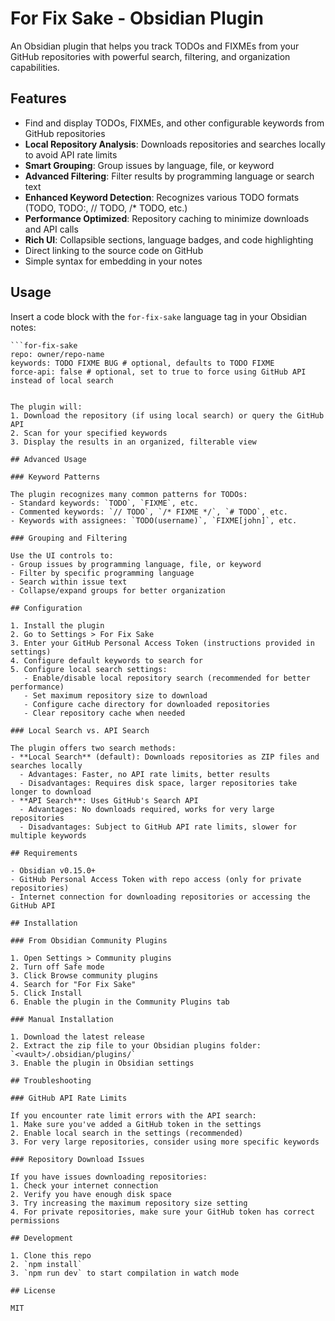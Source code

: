 # For Fix Sake - Obsidian Plugin

An Obsidian plugin that helps you track TODOs and FIXMEs from your GitHub repositories with powerful search, filtering, and organization capabilities.

## Features

- Find and display TODOs, FIXMEs, and other configurable keywords from GitHub repositories
- **Local Repository Analysis**: Downloads repositories and searches locally to avoid API rate limits
- **Smart Grouping**: Group issues by language, file, or keyword
- **Advanced Filtering**: Filter results by programming language or search text
- **Enhanced Keyword Detection**: Recognizes various TODO formats (TODO, TODO:, // TODO, /* TODO, etc.)
- **Performance Optimized**: Repository caching to minimize downloads and API calls
- **Rich UI**: Collapsible sections, language badges, and code highlighting
- Direct linking to the source code on GitHub
- Simple syntax for embedding in your notes

## Usage

Insert a code block with the `for-fix-sake` language tag in your Obsidian notes:

```
```for-fix-sake
repo: owner/repo-name
keywords: TODO FIXME BUG # optional, defaults to TODO FIXME
force-api: false # optional, set to true to force using GitHub API instead of local search
```
```

The plugin will:
1. Download the repository (if using local search) or query the GitHub API
2. Scan for your specified keywords
3. Display the results in an organized, filterable view

## Advanced Usage

### Keyword Patterns

The plugin recognizes many common patterns for TODOs:
- Standard keywords: `TODO`, `FIXME`, etc.
- Commented keywords: `// TODO`, `/* FIXME */`, `# TODO`, etc.
- Keywords with assignees: `TODO(username)`, `FIXME[john]`, etc.

### Grouping and Filtering

Use the UI controls to:
- Group issues by programming language, file, or keyword
- Filter by specific programming language
- Search within issue text
- Collapse/expand groups for better organization

## Configuration

1. Install the plugin
2. Go to Settings > For Fix Sake
3. Enter your GitHub Personal Access Token (instructions provided in settings)
4. Configure default keywords to search for
5. Configure local search settings:
   - Enable/disable local repository search (recommended for better performance)
   - Set maximum repository size to download
   - Configure cache directory for downloaded repositories
   - Clear repository cache when needed

### Local Search vs. API Search

The plugin offers two search methods:
- **Local Search** (default): Downloads repositories as ZIP files and searches locally
  - Advantages: Faster, no API rate limits, better results
  - Disadvantages: Requires disk space, larger repositories take longer to download
- **API Search**: Uses GitHub's Search API
  - Advantages: No downloads required, works for very large repositories
  - Disadvantages: Subject to GitHub API rate limits, slower for multiple keywords

## Requirements

- Obsidian v0.15.0+
- GitHub Personal Access Token with repo access (only for private repositories)
- Internet connection for downloading repositories or accessing the GitHub API

## Installation

### From Obsidian Community Plugins

1. Open Settings > Community plugins
2. Turn off Safe mode
3. Click Browse community plugins
4. Search for "For Fix Sake"
5. Click Install
6. Enable the plugin in the Community Plugins tab

### Manual Installation

1. Download the latest release
2. Extract the zip file to your Obsidian plugins folder: `<vault>/.obsidian/plugins/`
3. Enable the plugin in Obsidian settings

## Troubleshooting

### GitHub API Rate Limits

If you encounter rate limit errors with the API search:
1. Make sure you've added a GitHub token in the settings
2. Enable local search in the settings (recommended)
3. For very large repositories, consider using more specific keywords

### Repository Download Issues

If you have issues downloading repositories:
1. Check your internet connection
2. Verify you have enough disk space
3. Try increasing the maximum repository size setting
4. For private repositories, make sure your GitHub token has correct permissions

## Development

1. Clone this repo
2. `npm install`
3. `npm run dev` to start compilation in watch mode

## License

MIT 